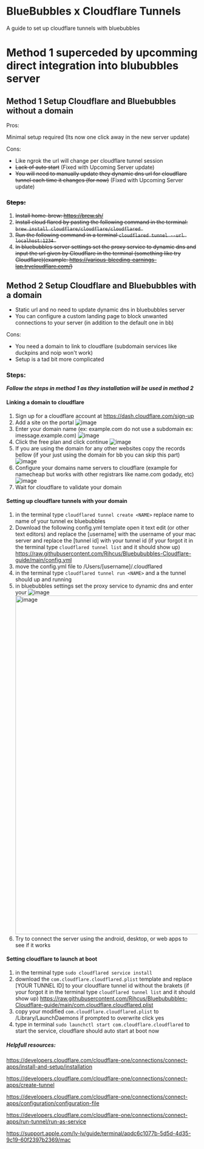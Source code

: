 # BlueBubbles x Cloudflare Tunnels

A guide to set up cloudflare tunnels with bluebubbles 

# Method 1 superceded by upcomming direct integration into blububbles server
## Method 1 Setup Cloudflare and Bluebubbles without a domain

Pros:

 Minimal setup required (Its now one click away in the new server update)

Cons:

- Like ngrok the url will change per cloudflare tunnel session
- ~~Lack of auto start~~ (Fixed with Upcoming Server update)
- ~~You will need to manually update they dynamic dns url for cloudflare tunnel each time it changes (for now)~~ (Fixed with Upcoming Server update)

### ~~Steps:~~

1. ~~Install home-brew: https://brew.sh/~~  
2. ~~Install cloud flared by pasting the following command in the terminal: `brew install cloudflare/cloudflare/cloudflared `~~ 
3. ~~Run the following command in a terminal `cloudflared tunnel --url localhost:1234 `~~ 
4. ~~In bluebubbles server settings set the proxy service to dynamic dns and input the url given by Cloudflare in the terminal (something like try Cloudflare)(example:  https://various-bleeding-earnings-lap.trycloudflare.com/)~~


## Method 2 Setup Cloudflare and Bluebubbles with a domain 

- Static url and no need to update dynamic dns in bluebubbles server
- You can configure a custom landing page to block unwanted connections to your server (in addition to the default one in bb)

Cons:

- You need a domain to link to cloudflare (subdomain services like duckpins and noip won't work)
- Setup is a tad bit more complicated



### Steps:

***Follow the steps in method 1 as they installation will be used in method 2***

#### Linking a domain to cloudflare
1. Sign up for a cloudflare account at https://dash.cloudflare.com/sign-up
2. Add a site on the portal ![image](https://user-images.githubusercontent.com/30292597/141693392-96d2261d-a584-4253-83d2-e54e0b7a254c.png)
3. Enter your domain name (ex: example.com do not use a subdomain ex: imessage.example.com) ![image](https://user-images.githubusercontent.com/30292597/141693431-a52e9e6c-b237-4426-8a57-058b332b4a6e.png)
4. Click the free plan and click continue ![image](https://user-images.githubusercontent.com/30292597/141693453-8bf7d912-a4b3-44fc-8e2b-0d86f4072323.png)
5. If you are using the domain for any other websites copy the records bellow (if your just using the domain for bb you can skip this part) ![image](https://user-images.githubusercontent.com/30292597/141693551-3e8ac824-0470-451b-bf0f-df5ea47cf85f.png)
6. Configure your domains name servers to cloudflare (example for namecheap but works with other registrars like name.com godady, etc) ![image](https://user-images.githubusercontent.com/30292597/141693587-a98f9483-3652-4a03-9bb8-1a0cf3bbf3c5.png)
7. Wait for cloudflare to validate your domain

#### Setting up cloudflare tunnels with your domain 
1. in the terminal type `cloudflared tunnel create <NAME>` replace name to name of your tunnel ex bluebubbles
2. Download the following config.yml template open it text edit (or other text editors) and replace the [username] with the username of your mac server and replace the [tunnel id] with your tunnel id (if your forgot it in the terminal type `cloudflared tunnel list` and it should show up)
https://raw.githubusercontent.com/Rihcus/Bluebububbles-Cloudflare-guide/main/config.yml
3. move the config.yml file to /Users/[username]/.cloudflared 
4. in the terminal type `cloudflared tunnel run <NAME>` and a the tunnel should up and running
5. in bluebubbles settings set the proxy service to dynamic dns and enter your ![image](https://user-images.githubusercontent.com/30292597/141694946-e7fdbcdf-20ca-4263-9fcf-3c7358aa2fa8.png) <img width="889" alt="image" src="https://user-images.githubusercontent.com/30292597/141694988-605f28ed-6a36-4936-86b7-6077b4cf7e8f.png">
6. Try to connect the server using the android, desktop, or web apps to see if it works

#### Setting cloudflare to launch at boot
1. in the terminal type `sudo cloudflared service install`
2. download the `com.cloudflare.cloudflared.plist` template and replace [YOUR TUNNEL ID] to your cloudflare tunnel id without the brakets (if your forgot it in the terminal type `cloudflared tunnel list` and it should show up)
https://raw.githubusercontent.com/Rihcus/Bluebububbles-Cloudflare-guide/main/com.cloudflare.cloudflared.plist
3. copy your modified `com.cloudflare.cloudflared.plist` to /Library/LaunchDaemons if prompted to overwrite click yes
4. type in terminal `sudo launchctl start com.cloudflare.cloudflared` to start the service, cloudflare should auto start at boot now


##### Helpfull resources:
https://developers.cloudflare.com/cloudflare-one/connections/connect-apps/install-and-setup/installation

https://developers.cloudflare.com/cloudflare-one/connections/connect-apps/create-tunnel

https://developers.cloudflare.com/cloudflare-one/connections/connect-apps/configuration/configuration-file

https://developers.cloudflare.com/cloudflare-one/connections/connect-apps/run-tunnel/run-as-service

https://support.apple.com/lv-lv/guide/terminal/apdc6c1077b-5d5d-4d35-9c19-60f2397b2369/mac


